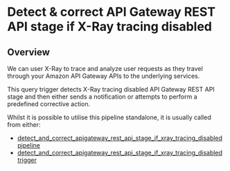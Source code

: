 # Detect & correct API Gateway REST API stage if X-Ray tracing disabled

## Overview

We can user X-Ray to trace and analyze user requests as they travel through your Amazon API Gateway APIs to the underlying services.

This query trigger detects X-Ray tracing disabled API Gateway REST API stage and then either sends a notification or attempts to perform a predefined corrective action.

Whilst it is possible to utilise this pipeline standalone, it is usually called from either:
- [detect_and_correct_apigateway_rest_api_stage_if_xray_tracing_disabled pipeline](https://hub.flowpipe.io/mods/turbot/aws_thrifty/pipelines/aws_thrifty.pipeline.detect_and_correct_apigateway_rest_api_stage_if_xray_tracing_disabled)
- [detect_and_correct_apigateway_rest_api_stage_if_xray_tracing_disabled trigger](https://hub.flowpipe.io/mods/turbot/aws_thrifty/triggers/aws_thrifty.trigger.query.detect_and_correct_apigateway_rest_api_stage_if_xray_tracing_disabled)